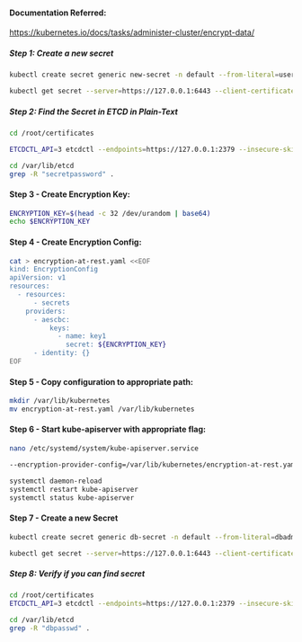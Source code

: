 #### Documentation Referred:

https://kubernetes.io/docs/tasks/administer-cluster/encrypt-data/

##### Step 1: Create a new secret
```sh
kubectl create secret generic new-secret -n default --from-literal=user=secretpassword --server=https://127.0.0.1:6443 --client-certificate /root/certificates/bob.crt --certificate-authority /root/certificates/ca.crt --client-key /root/certificates/bob.key
```
```sh
kubectl get secret --server=https://127.0.0.1:6443 --client-certificate /root/certificates/bob.crt --certificate-authority /root/certificates/ca.crt --client-key /root/certificates/bob.key
```

##### Step 2: Find the Secret in ETCD in Plain-Text
```sh
cd /root/certificates
```
```sh
ETCDCTL_API=3 etcdctl --endpoints=https://127.0.0.1:2379 --insecure-skip-tls-verify  --insecure-transport=false --cert ./apiserver.crt --key ./apiserver.key get /registry/secrets/default/new-secret | hexdump -C
```
```sh
cd /var/lib/etcd
grep -R "secretpassword" .
```
#### Step 3 - Create Encryption Key:
```sh
ENCRYPTION_KEY=$(head -c 32 /dev/urandom | base64)
echo $ENCRYPTION_KEY
```
#### Step 4 - Create Encryption Config:
```sh
cat > encryption-at-rest.yaml <<EOF
kind: EncryptionConfig
apiVersion: v1
resources:
  - resources:
      - secrets
    providers:
      - aescbc:
          keys:
            - name: key1
              secret: ${ENCRYPTION_KEY}
      - identity: {}
EOF
```
#### Step 5 - Copy configuration to appropriate path:
```sh
mkdir /var/lib/kubernetes
mv encryption-at-rest.yaml /var/lib/kubernetes
```
#### Step 6 - Start kube-apiserver with appropriate flag:

  ```sh
nano /etc/systemd/system/kube-apiserver.service
```
```sh
--encryption-provider-config=/var/lib/kubernetes/encryption-at-rest.yaml
```
```sh
systemctl daemon-reload
systemctl restart kube-apiserver
systemctl status kube-apiserver
```
#### Step 7 - Create a new Secret
```sh
kubectl create secret generic db-secret -n default --from-literal=dbadmin=dbpasswd --server=https://127.0.0.1:6443 --client-certificate /root/certificates/bob.crt --certificate-authority /root/certificates/ca.crt --client-key /root/certificates/bob.key
```
```sh
kubectl get secret --server=https://127.0.0.1:6443 --client-certificate /root/certificates/bob.crt --certificate-authority /root/certificates/ca.crt --client-key /root/certificates/bob.key
```
##### Step 8: Verify if you can find secret

```sh
cd /root/certificates
ETCDCTL_API=3 etcdctl --endpoints=https://127.0.0.1:2379 --insecure-skip-tls-verify  --insecure-transport=false --cert ./apiserver.crt --key ./apiserver.key get /registry/secrets/default/db-secret | hexdump -C
```
```sh
cd /var/lib/etcd
grep -R "dbpasswd" .
```
